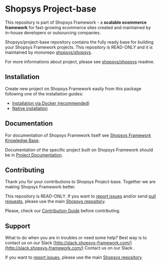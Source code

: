 # Shopsys Project-base

This repository is part of Shopsys Framework - a **scalable ecommerce framework** for fast-growing ecommerce sites created and maintained by in-house developers or outsourcing companies.

Shopsys/project-base repository contains the fully ready base for building your Shopsys Framework projects. This repository is READ-ONLY and it is maintained by monorepo [shopsys/shopsys](https://github.com/shopsys/shopsys).

For more informations about project, please see [shopsys/shopsys](https://github.com/shopsys/shopsys) readme.

## Installation
Create new project on Shopsys Framework easily from this package following one of the installation guides:

* [Installation via Docker (recommended)](./docs/docker/installation/installation-using-docker.md)
* [Native installation](./docs/introduction/installation-guide.md)

## Documentation
For documentation of Shopsys Framework itself see [Shopsys Framework Knowledge Base](https://github.com/shopsys/shopsys/docs/index.md).

Documentation of the specific project built on Shopsys Framework should be in [Project Documentation](https://github.com/shopsys/project-base/docs/index.md).

## Contributing
Thank you for your contributions to Shopsys Project-base.
Together we are making Shopsys Framework better.

This repository is READ-ONLY.
If you want to [report issues](https://github.com/shopsys/shopsys/issues/new) and/or send [pull requests](https://github.com/shopsys/shopsys/compare),
please use the main [Shopsys repository](https://github.com/shopsys/shopsys).

Please, check our [Contribution Guide](https://github.com/shopsys/shopsys/CONTRIBUTING.md) before contributing.

## Support
What to do when you are in troubles or need some help? Best way is to contact us on our Slack [http://slack.shopsys-framework.com/](http://slack.shopsys-framework.com/)
Contact us on our Slack .

If you want to [report issues](https://github.com/shopsys/shopsys/issues/new), please use the main [Shopsys repository](https://github.com/shopsys/shopsys).